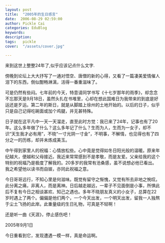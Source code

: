 ```yaml
---
layout: post  
title:  "2005年的生日感言"
date:  2006-08-29 02:59:00
author: Pickle Cai  
categories: EduBlog  
keywords: 
description:   
tags:	pickle   
cover:  "/assets/cover.jpg"  

---
```


来到这世上整整24年了,似乎应该记点什么文字.



傍晚到论坛上大大抒写了一通对悟空、唐僧的新的心得，又看了一篇凄美爱情催人泪下的东西，倒似酣畅淋漓，活得一番重滋味了。



可是仍然有些闷。七年前的今天，特意请同学书写《十七岁那年的雨季》，却念念不忘那天是9月18日，虽然头扎在书堆里，心却在想此国难日为我带来的到底是好运还是歹运。第二年的斯日，就是从脚踏上徐州的土地开始的。以后的日子，似乎只是自己记得吃碗面或加个鸡腿，并无甚特殊。



日子就在这平凡中一天一天溜走，直至此时方觉：我已来了24年，记事也有了20年。这么多年做了什么？这么多年记了什么？生而为人，生而为一女子，却不识“天生我才必有用”，不晓“一寸光阴一寸金”，不明事，不解情，也见得也有了四分之一的历练，却并未炼成美玉。



中午得到家里人的祝福：心情放松些。心中竟是觉得如冬日阳光般的温暖。原来年纪越大，便越和父母接近。我近来常常感到不是孝敬，而是友爱。父亲给我的这个特别的祝福乃是极度了解我的。20多岁的我常有沧桑感，虽不说想必他已看出。我之希望他以读书而自娱，亦同此祝福之意。



今日哥哥远行，不知心里是何滋味。既觉有留守之惭愧，又觉有所去非地之惋叹。此分离之痛，非离人，而是离神。日后越走越远，一辈子不见面倒是小事，所惧此后不复有今日之相谈甚欢、知己之遇也。多年不晓朋友真义的小女子，总算在22岁时遇上了两个。偏偏是他们两个，一个今天出发，一个明天出发，留我一人独熬于尘土飞扬的此岸。此重量级的生日礼物，可真是不轻啊！



还是听一曲《天涯》，停止感伤吧！



2005年9月1日



今日重看到它，发现遭遇一模一样，真是命运啊。



		    
